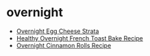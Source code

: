 # overnight

 * [Overnight Egg Cheese Strata](index/o/overnight-egg-cheese-strata-395529.json)
 * [Healthy Overnight French Toast Bake Recipe](index/h/healthy-overnight-french-toast-bake-recipe.json)
 * [Overnight Cinnamon Rolls Recipe](index/o/overnight-cinnamon-rolls-recipe.json)

